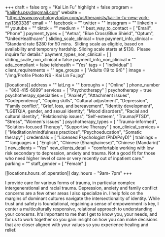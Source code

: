 +++
draft = false
org = "Kai Lin Fu"
highlight = false
program = "kailinfu.psyd@gmail.com"
website = "https://www.psychologytoday.com/us/therapists/kai-lin-fu-new-york-ny/1360336"
email = ""
facebook = ""
twitter = ""
instagram = ""
linkedin = ""
youtube = ""
tiktok = ""
medium = ""
best_way_to_contact = [ "Email", "Phone" ]
payment_types = [
  "Aetna",
  "Blue Cross/Blue Shield",
  "Optum",
  "UnitedHealthcare"
]
sliding_scale_clinical = true
payment_info_clinical = "Standard rate $280 for 50 mins.  Sliding scale as eligible, based on availability and temporary hardship. Sliding scale starts at $130.  Please inquire for details."
payment_types_non_clinical = [ ]
sliding_scale_non_clinical = false
payment_info_non_clinical = ""
ada_compliant = false
telehealth = "Yes"
tags = [ "individual" ]
client_requirements = ""
age_groups = [ "Adults (19 to 64)" ]
image = "/img/Profile Photo NS - Kai Lin Fu.jpg"

[[locations]]
address = ""
latLng = ""
boroughs = [ "Online" ]
phone_number = "860-415-6899"
services = [ "Psychotherapy" ]
psychotherapy = true
psychotherapy_specialties = [
  "Anxiety",
  "Attachment issues",
  "Codependency",
  "Coping skills",
  "Cultural adjustment",
  "Depression",
  "Family conflict",
  "Grief, loss, and bereavement",
  "Identity development",
  "LGBTQIA, gender, and sexual identity",
  "Mood disorders",
  "Racial and cultural identity",
  "Relationship issues",
  "Self-esteem",
  "Trauma/PTSD",
  "Stress",
  "Women's issues"
]
psychotherapy_types = [
  "Trauma-informed",
  "Solution-focused Therapy",
  "Supportive Therapy"
]
non_clinical_services = [
  "Meditation/mindfulness practices",
  "Psychoeducation",
  "Somatic therapy"
]
credentials = [ "Licensed Psychologist (PhD/PsyD)" ]
trainings = ""
languages = [ "English", "Chinese (Shanghainese)", "Chinese (Mandarin)" ]
new_clients = "Yes"
new_clients_detail = "comfortable working with low risk secondary to depression, anxiety and trauma. Not a good fit for those who need higher level of care or very recently out of inpatient care."
parking = ""
staff_gender = [ "Female" ]

  [[locations.hours_of_operation]]
  day_hours = "9am- 7pm"
+++

I provide care for various forms of trauma, in particular complex intergenerational and racial trauma. Depression, anxiety and family conflict concerns are a few other areas I also specialize in. I help folx on the margins of dominant cultures navigate the intersectionality of identity. While trust and safety is foundational, regaining a sense of empowerment is key, I center a multiculturally responsive, relational approach to understanding your concerns.
It's important to me that I get to know you, your needs, and for us to work together so you gain insight on how you can make decisions that are closer aligned with your values so you experience healing and relief.
